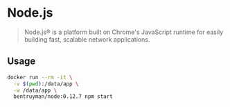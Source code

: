 # Node.js

> Node.js® is a platform built on Chrome's JavaScript
> runtime for easily building fast, scalable network
> applications.

## Usage

```sh
docker run --rm -it \
  -v $(pwd):/data/app \
  -w /data/app \
  bentruyman/node:0.12.7 npm start
```
